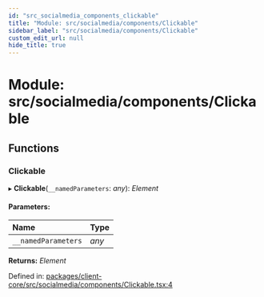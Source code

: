 ```yaml
---
id: "src_socialmedia_components_clickable"
title: "Module: src/socialmedia/components/Clickable"
sidebar_label: "src/socialmedia/components/Clickable"
custom_edit_url: null
hide_title: true
---
```


# Module: src/socialmedia/components/Clickable

## Functions

### Clickable

▸ **Clickable**(`__namedParameters`: *any*): *Element*

#### Parameters:

Name | Type |
:------ | :------ |
`__namedParameters` | *any* |

**Returns:** *Element*

Defined in: [packages/client-core/src/socialmedia/components/Clickable.tsx:4](https://github.com/xr3ngine/xr3ngine/blob/65dfcf39a/packages/client-core/src/socialmedia/components/Clickable.tsx#L4)
